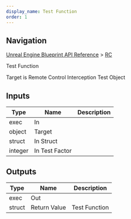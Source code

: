 ```yaml
---
display_name: Test Function
order: 1
---
```

## Navigation

[Unreal Engine Blueprint API Reference](https://dev.epicgames.com/documentation/en-us/unreal-engine/BlueprintAPI) > [RC](https://dev.epicgames.com/documentation/en-us/unreal-engine/BlueprintAPI/RC)

Test Function

Target is Remote Control Interception Test Object

## Inputs

| Type | Name | Description |
| --- | --- | --- |
| exec | In |  |
| object | Target |  |
| struct | In Struct |  |
| integer | In Test Factor |  |

## Outputs

| Type | Name | Description |
| --- | --- | --- |
| exec | Out |  |
| struct | Return Value | Test Function |
